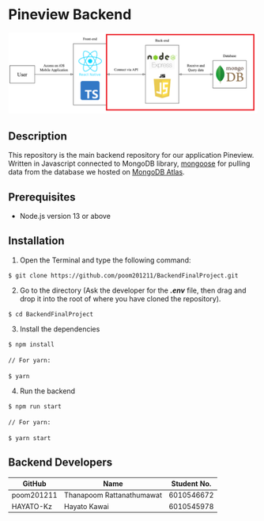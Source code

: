 # Pineview Backend

![Backend-Images](https://github.com/poom201211/BackendFinalProject/blob/main/images/BackendImage.png)

## Description

This repository is the main backend repository for our application Pineview. Written in Javascript connected to MongoDB library, [mongoose](https://mongoosejs.com/) for pulling data from the database we hosted on [MongoDB Atlas](https://www.mongodb.com/cloud/atlas2). 

## Prerequisites

- Node.js version 13 or above

## Installation

1. Open the Terminal and type the following command: 

```
$ git clone https://github.com/poom201211/BackendFinalProject.git
```

2. Go to the directory (Ask the developer for the ***.env*** file, then drag and drop it into the root of where you have cloned the repository).

```
$ cd BackendFinalProject
```

3. Install the dependencies

```
$ npm install

// For yarn:

$ yarn
```

4. Run the backend

```
$ npm run start

// For yarn:

$ yarn start
```


## Backend Developers

| GitHub   | Name                   | Student No. | 
| -------- | ---------------------- | ----------- | 
| poom201211  | Thanapoom Rattanathumawat    | 6010546672  | 
| HAYATO-Kz   | Hayato Kawai | 6010545978  | 
